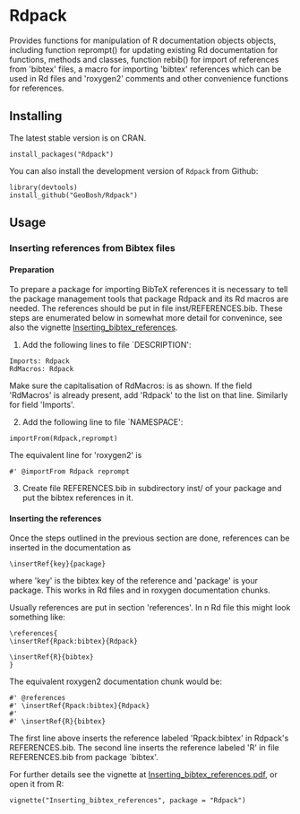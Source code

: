 # Rdpack

Provides functions for manipulation of R documentation objects objects, including
function reprompt() for updating existing Rd documentation for functions,
methods and classes, function rebib() for import of references from 'bibtex'
files, a macro for importing 'bibtex' references which can be used in Rd files
and 'roxygen2' comments and other convenience functions for references.


## Installing

The latest stable version is on CRAN. 
```
install_packages("Rdpack")
```

You can also install the development version of `Rdpack` from Github:

```
library(devtools)
install_github("GeoBosh/Rdpack")
```


## Usage

### Inserting references from Bibtex files

#### Preparation 
To prepare a package for importing BibTeX references it is necessary to tell the
package management tools that package Rdpack and its Rd macros are
needed. The references should be put in file inst/REFERENCES.bib.
These steps are enumerated below in somewhat more detail for convenince,
see also the vignette
[Inserting_bibtex_references](https://cran.r-project.org/package=Rdpack]).


1. Add the following lines to  file `DESCRIPTION':
```
Imports: Rdpack
RdMacros: Rdpack
```
Make sure the capitalisation of RdMacros: is as shown. If the field
'RdMacros' is already present, add 'Rdpack' to the list on that line. Similarly
for field 'Imports'.

2. Add the following line to file `NAMESPACE':
```
importFrom(Rdpack,reprompt)
```
The equivalent line for 'roxygen2' is 
```
#' @importFrom Rdpack reprompt
```


3. Create file REFERENCES.bib in  subdirectory inst/ of your package
  and put the bibtex references in it.


#### Inserting the references

Once the steps outlined in the previous section are done, references can be
inserted in the documentation as 
```
\insertRef{key}{package}
```
where 'key' is the bibtex key of the reference and 'package' is your package.
This works in Rd files and in roxygen documentation chunks. 

Usually references are put in section 'references'. In n Rd file this might look
something like:
```
\references{
\insertRef{Rpack:bibtex}{Rdpack}

\insertRef{R}{bibtex}
}
```
The equivalent roxygen2 documentation chunk would be:
```
#' @references
#' \insertRef{Rpack:bibtex}{Rdpack}
#'
#' \insertRef{R}{bibtex}
```

The first line above inserts the reference labeled 'Rpack:bibtex' in Rdpack's
REFERENCES.bib. The second line inserts the reference labeled 'R' in file
REFERENCES.bib from package `bibtex'.

 
For further details see the vignette at
[Inserting_bibtex_references.pdf](https://cran.r-project.org/package=Rdpack),
or open it from R:
```
vignette("Inserting_bibtex_references", package = "Rdpack")
```



